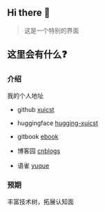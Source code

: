 ## Hi there 👋
> 这是一个特别的界面
## 这里会有什么❓
### 介绍
我的个人地址
* github [xuicst](https://github.com/xuicst)

* huggingface [hugging-xuicst](https://huggingface.co/xuicst)

* gitbook [ebook](https://app.gitbook.com/o/ehTkOliFfxirhI3lRBmY/home)

* 博客园 [cnblogs](https://www.cnblogs.com/xuicst)

* 语雀 [yuque](https://www.yuque.com/yuqueyonghui5ukob)
### 预期
丰富技术树，拓展认知面

